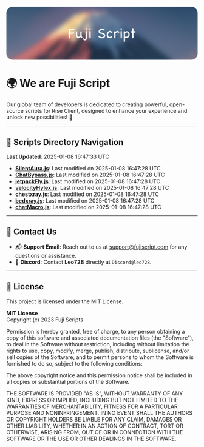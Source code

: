 ![Banner](.github/b.webp)

# 🌍 **We are Fuji Script**

Our global team of developers is dedicated to creating powerful, open-source scripts for Rise Client, designed to enhance your experience and unlock new possibilities! 🌟

---
<!-- SCRIPTS_NAVIGATION_START -->
## 📂 **Scripts Directory Navigation**

**Last Updated**: 2025-01-08 16:47:33 UTC

- **[SilentAura.js](scripts/SilentAura.js)**: Last modified on 2025-01-08 16:47:28 UTC
- **[ChatBypass.js](scripts/ChatBypass.js)**: Last modified on 2025-01-08 16:47:28 UTC
- **[jetpackFly.js](scripts/jetpackFly.js)**: Last modified on 2025-01-08 16:47:28 UTC
- **[velocityHylex.js](scripts/velocityHylex.js)**: Last modified on 2025-01-08 16:47:28 UTC
- **[chestxray.js](scripts/chestxray.js)**: Last modified on 2025-01-08 16:47:28 UTC
- **[bedxray.js](scripts/bedxray.js)**: Last modified on 2025-01-08 16:47:28 UTC
- **[chatMacro.js](scripts/chatMacro.js)**: Last modified on 2025-01-08 16:47:28 UTC

<!-- SCRIPTS_NAVIGATION_END -->

---

## 💬 **Contact Us**  
- 📬 **Support Email**: Reach out to us at [support@fujiscript.com](mailto:support@fujiscript.com) for any questions or assistance.  
- 💬 **Discord**: Contact **Leo728** directly at `Discord@leo728`.

---

## 📜 **License**

This project is licensed under the MIT License.  

**MIT License**  
Copyright (c) 2023 Fuji Scripts  

Permission is hereby granted, free of charge, to any person obtaining a copy of this software and associated documentation files (the "Software"), to deal in the Software without restriction, including without limitation the rights to use, copy, modify, merge, publish, distribute, sublicense, and/or sell copies of the Software, and to permit persons to whom the Software is furnished to do so, subject to the following conditions:  

The above copyright notice and this permission notice shall be included in all copies or substantial portions of the Software.  

THE SOFTWARE IS PROVIDED "AS IS", WITHOUT WARRANTY OF ANY KIND, EXPRESS OR IMPLIED, INCLUDING BUT NOT LIMITED TO THE WARRANTIES OF MERCHANTABILITY, FITNESS FOR A PARTICULAR PURPOSE AND NONINFRINGEMENT. IN NO EVENT SHALL THE AUTHORS OR COPYRIGHT HOLDERS BE LIABLE FOR ANY CLAIM, DAMAGES OR OTHER LIABILITY, WHETHER IN AN ACTION OF CONTRACT, TORT OR OTHERWISE, ARISING FROM, OUT OF OR IN CONNECTION WITH THE SOFTWARE OR THE USE OR OTHER DEALINGS IN THE SOFTWARE.  
